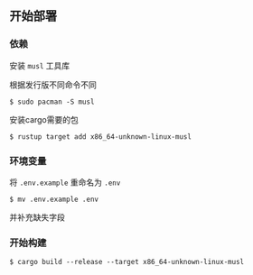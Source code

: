 ## 开始部署
### 依赖

安装 `musl` 工具库

根据发行版不同命令不同

```shell
$ sudo pacman -S musl
```

安装cargo需要的包

```shell
$ rustup target add x86_64-unknown-linux-musl
```

### 环境变量

将 `.env.example` 重命名为 `.env`

``` shell
$ mv .env.example .env
```
并补充缺失字段

### 开始构建

```shell
$ cargo build --release --target x86_64-unknown-linux-musl
```










